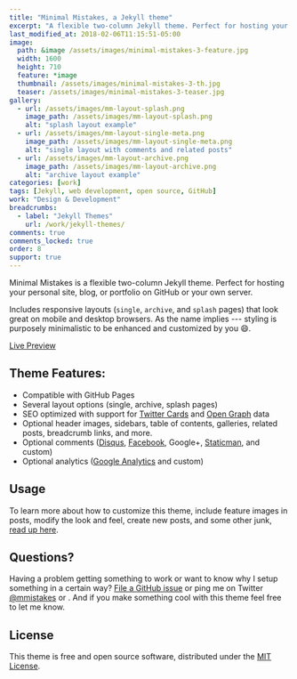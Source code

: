 ```yaml
---
title: "Minimal Mistakes, a Jekyll theme"
excerpt: "A flexible two-column Jekyll theme. Perfect for hosting your personal site, blog, or portfolio on GitHub or your own server."
last_modified_at: 2018-02-06T11:15:51-05:00
image: 
  path: &image /assets/images/minimal-mistakes-3-feature.jpg
  width: 1600
  height: 710
  feature: *image
  thumbnail: /assets/images/minimal-mistakes-3-th.jpg
  teaser: /assets/images/minimal-mistakes-3-teaser.jpg
gallery:
  - url: /assets/images/mm-layout-splash.png
    image_path: /assets/images/mm-layout-splash.png
    alt: "splash layout example"
  - url: /assets/images/mm-layout-single-meta.png
    image_path: /assets/images/mm-layout-single-meta.png
    alt: "single layout with comments and related posts"
  - url: /assets/images/mm-layout-archive.png
    image_path: /assets/images/mm-layout-archive.png
    alt: "archive layout example"
categories: [work]
tags: [Jekyll, web development, open source, GitHub]
work: "Design & Development"
breadcrumbs:
  - label: "Jekyll Themes"
    url: /work/jekyll-themes/
comments: true
comments_locked: true
order: 8
support: true
---
```


Minimal Mistakes is a flexible two-column Jekyll theme. Perfect for hosting your personal site, blog, or portfolio on GitHub or your own server. 

Includes responsive layouts (`single`, `archive`, and `splash` pages) that look great on mobile and desktop browsers. As the name implies --- styling is purposely minimalistic to be enhanced and customized by you :smile:.

<p markdown="0">
  <a href="https://mmistakes.github.io/minimal-mistakes/" onclick="ga('send', 'event', 'link', 'click', 'Preview Minimal Mistakes');" class="btn">Live Preview</a>
</p>

## Theme Features:

- Compatible with GitHub Pages
- Several layout options (single, archive, splash pages)
- SEO optimized with support for [Twitter Cards](https://dev.twitter.com/cards/overview) and [Open Graph](http://ogp.me/) data
- Optional header images, sidebars, table of contents, galleries, related posts, breadcrumb links, and more.
- Optional comments ([Disqus](https://disqus.com/), [Facebook](https://developers.facebook.com/docs/plugins/comments), Google+, [Staticman](https://staticman.net/), and custom)
- Optional analytics ([Google Analytics](https://www.google.com/analytics/) and custom)

## Usage

To learn more about how to customize this theme, include feature images in posts, modify the look and feel, create new posts, and some other junk, [read up here](https://mmistakes.github.io/minimal-mistakes/docs/quick-start-guide/).

## Questions?

Having a problem getting something to work or want to know why I setup something in a certain way? [File a GitHub issue](https://github.com/mmistakes/minimal-mistakes/issues/new) or ping me on Twitter [@mmistakes](https://twitter.com/mmistakes) or . And if you make something cool with this theme feel free to let me know.

## License

This theme is free and open source software, distributed under the [MIT License](https://github.com/mmistakes/minimal-mistakes/blob/master/LICENSE.txt).
